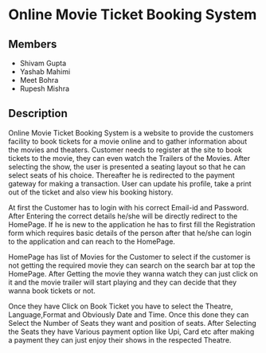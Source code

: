 
# Online Movie Ticket Booking System
## Members 
* Shivam Gupta
* Yashab Mahimi
* Meet Bohra
* Rupesh Mishra

## Description
Online Movie Ticket Booking System is a website to provide the customers facility to book tickets for a movie online and to gather information about the movies and theaters. Customer needs to register at the site to book tickets to the movie, they can even watch the Trailers of the Movies. After selecting the show, the user is presented a seating layout so that he can select seats of his choice. Thereafter he is redirected to the payment gateway for making a transaction. User can update his profile, take a print out of the ticket and also view his booking history.

At first the Customer has to login with his correct Email-id and Password. After Entering the correct details he/she will be directly redirect to the HomePage. If he is new to the application he has to first fill the Registration form which requires basic details of the person after that he/she can login to the application and can reach to the HomePage.

HomePage has list of Movies for the Customer to select if the customer is not getting the required movie they can search on the search bar at top the HomePage. After Getting the movie they wanna watch they can just click on it and the movie trailer will start playing and they can decide that they wanna book tickets or not.

Once they have Click on Book Ticket you have to select the Theatre, Language,Format and Obviously Date and Time. Once this done they can Select the Number of Seats they want and position of seats. After Selecting the Seats they have Various payment option like Upi, Card etc after making a payment they can just enjoy their shows in the respected Theatre.

